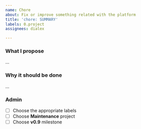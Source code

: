 ```yaml
---
name: Chore
about: Fix or improve something related with the platform
title: 'chore: SUMMARY'
labels: 0.project
assignees: dialex

---
```


### What I propose

…

### Why it should be done

…

### Admin

- [ ] Choose the appropriate labels
- [ ] Choose **Maintenance** project
- [ ] Choose **v0.9** milestone

